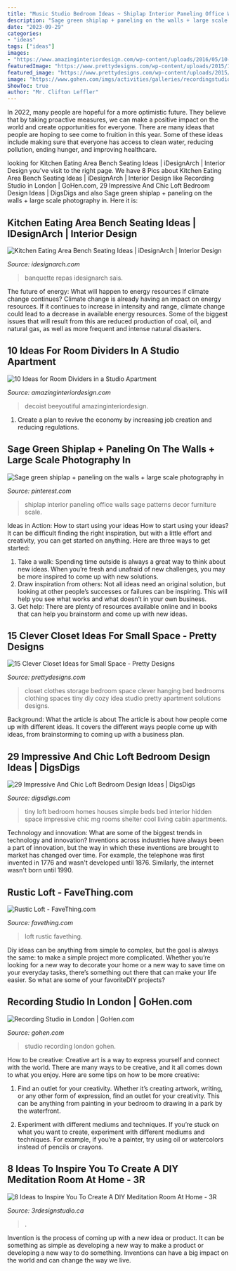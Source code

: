 ```yaml
---
title: "Music Studio Bedroom Ideas ~ Shiplap Interior Paneling Office Walls Sage Patterns Decor Furniture Scale"
description: "Sage green shiplap + paneling on the walls + large scale photography in"
date: "2023-09-29"
categories:
- "ideas"
tags: ["ideas"]
images:
- "https://www.amazinginteriordesign.com/wp-content/uploads/2016/05/10-ideas-room-dividers-studio-apartment-5.jpg"
featuredImage: "https://www.prettydesigns.com/wp-content/uploads/2015/10/Clothes-Storage.jpg"
featured_image: "https://www.prettydesigns.com/wp-content/uploads/2015/10/Clothes-Storage.jpg"
image: "https://www.gohen.com/imgs/activities/galleries/recordingstudiolondon2.jpg"
ShowToc: true
author: "Mr. Clifton Leffler"
---
```



In 2022, many people are hopeful for a more optimistic future. They believe that by taking proactive measures, we can make a positive impact on the world and create opportunities for everyone. There are many ideas that people are hoping to see come to fruition in this year. Some of these ideas include making sure that everyone has access to clean water, reducing pollution, ending hunger, and improving healthcare.

	

		
looking for Kitchen Eating Area Bench Seating Ideas | iDesignArch | Interior Design you've visit to the right page. We have 8 Pics about Kitchen Eating Area Bench Seating Ideas | iDesignArch | Interior Design like Recording Studio in London | GoHen.com, 29 Impressive And Chic Loft Bedroom Design Ideas | DigsDigs and also Sage green shiplap + paneling on the walls + large scale photography in. Here it is:
		
    
## Kitchen Eating Area Bench Seating Ideas | IDesignArch | Interior Design

<img loading=lazy src="https://www.idesignarch.com/wp-content/uploads/Kitchen-Bench-Seating-Ideas_6.jpg" onerror="this.onerror=null;this.src='https://tse4.mm.bing.net/th?id=OIP.KqzhTnYrlITF4JWcxoBIUgHaLH&amp;pid=15.1';" alt="Kitchen Eating Area Bench Seating Ideas | iDesignArch | Interior Design">

_Source: idesignarch.com_

>banquette repas idesignarch sais. 

	

The future of energy: What will happen to energy resources if climate change continues?
Climate change is already having an impact on energy resources. If it continues to increase in intensity and range, climate change could lead to a decrease in available energy resources. Some of the biggest issues that will result from this are reduced production of coal, oil, and natural gas, as well as more frequent and intense natural disasters.

    
## 10 Ideas For Room Dividers In A Studio Apartment

<img loading=lazy src="https://www.amazinginteriordesign.com/wp-content/uploads/2016/05/10-ideas-room-dividers-studio-apartment-5.jpg" onerror="this.onerror=null;this.src='https://tse1.mm.bing.net/th?id=OIP.XzZf-Gp31InDE8fSuUzg3QHaLc&amp;pid=15.1';" alt="10 Ideas for Room Dividers in a Studio Apartment">

_Source: amazinginteriordesign.com_

>decoist beeyoutiful amazinginteriordesign. 

	

1. Create a plan to revive the economy by increasing job creation and reducing regulations. 

    
## Sage Green Shiplap + Paneling On The Walls + Large Scale Photography In

<img loading=lazy src="https://i.pinimg.com/736x/01/f9/e6/01f9e60493be7c4cdcd6553d5148f1ab.jpg" onerror="this.onerror=null;this.src='https://tse3.mm.bing.net/th?id=OIP.4TKEM6Bnkix4cnphVCUaQwHaJ3&amp;pid=15.1';" alt="Sage green shiplap + paneling on the walls + large scale photography in">

_Source: pinterest.com_

>shiplap interior paneling office walls sage patterns decor furniture scale. 

	

Ideas in Action: How to start using your ideas
How to start using your ideas? It can be difficult finding the right inspiration, but with a little effort and creativity, you can get started on anything. Here are three ways to get started: 
1. Take a walk: Spending time outside is always a great way to think about new ideas. When you’re fresh and unafraid of new challenges, you may be more inspired to come up with new solutions. 
2. Draw inspiration from others: Not all ideas need an original solution, but looking at other people’s successes or failures can be inspiring. This will help you see what works and what doesn’t in your own business. 
3. Get help: There are plenty of resources available online and in books that can help you brainstorm and come up with new ideas.

    
## 15 Clever Closet Ideas For Small Space - Pretty Designs

<img loading=lazy src="https://www.prettydesigns.com/wp-content/uploads/2015/10/Clothes-Storage.jpg" onerror="this.onerror=null;this.src='https://tse1.mm.bing.net/th?id=OIP.1aTzA40VQhfVq9wn073BxQHaLF&amp;pid=15.1';" alt="15 Clever Closet Ideas for Small Space - Pretty Designs">

_Source: prettydesigns.com_

>closet clothes storage bedroom space clever hanging bed bedrooms clothing spaces tiny diy cozy idea studio pretty apartment solutions designs. 

	

Background: What the article is about
The article is about how people come up with different ideas. It covers the different ways people come up with ideas, from brainstorming to coming up with a business plan.

    
## 29 Impressive And Chic Loft Bedroom Design Ideas | DigsDigs

<img loading=lazy src="http://www.digsdigs.com/photos/impressive-and-chic-loft-bedroom-design-ideas-8.jpg" onerror="this.onerror=null;this.src='https://tse2.mm.bing.net/th?id=OIP.wLlPOWhfkd9AdIgaUlcd0gHaLl&amp;pid=15.1';" alt="29 Impressive And Chic Loft Bedroom Design Ideas | DigsDigs">

_Source: digsdigs.com_

>tiny loft bedroom homes houses simple beds bed interior hidden space impressive chic mg rooms shelter cool living cabin apartments. 

	

Technology and innovation: What are some of the biggest trends in technology and innovation?
Inventions across industries have always been a part of innovation, but the way in which these inventions are brought to market has changed over time. For example, the telephone was first invented in 1776 and wasn't developed until 1876. Similarly, the internet wasn't born until 1990.

    
## Rustic Loft - FaveThing.com

<img loading=lazy src="https://www.favething.com/uploads/images/main-fave-images/rustic_loft-1.jpg" onerror="this.onerror=null;this.src='https://tse4.mm.bing.net/th?id=OIP.eCdj4JOXrkta1yv6kbnVoAHaK7&amp;pid=15.1';" alt="Rustic Loft - FaveThing.com">

_Source: favething.com_

>loft rustic favething. 

	

Diy ideas can be anything from simple to complex, but the goal is always the same: to make a simple project more complicated. Whether you’re looking for a new way to decorate your home or a new way to save time on your everyday tasks, there’s something out there that can make your life easier. So what are some of your favoriteDIY projects?

    
## Recording Studio In London | GoHen.com

<img loading=lazy src="https://www.gohen.com/imgs/activities/galleries/recordingstudiolondon2.jpg" onerror="this.onerror=null;this.src='https://tse4.mm.bing.net/th?id=OIP.3TUsPnYFhBtNTeOAWZvApAAAAA&amp;pid=15.1';" alt="Recording Studio in London | GoHen.com">

_Source: gohen.com_

>studio recording london gohen. 

	

How to be creative:
Creative art is a way to express yourself and connect with the world. There are many ways to be creative, and it all comes down to what you enjoy. Here are some tips on how to be more creative:
1. Find an outlet for your creativity. Whether it’s creating artwork, writing, or any other form of expression, find an outlet for your creativity. This can be anything from painting in your bedroom to drawing in a park by the waterfront.

2. Experiment with different mediums and techniques. If you’re stuck on what you want to create, experiment with different mediums and techniques. For example, if you’re a painter, try using oil or watercolors instead of pencils or crayons.

    
## 8 Ideas To Inspire You To Create A DIY Meditation Room At Home - 3R

<img loading=lazy src="http://3rdesignstudio.ca/wp-content/uploads/2017/07/6med.jpg" onerror="this.onerror=null;this.src='https://tse1.mm.bing.net/th?id=OIP.x2H-Ne8QFyFkuBwHpeQfcQHaL0&amp;pid=15.1';" alt="8 Ideas to Inspire You To Create A DIY Meditation Room At Home - 3R">

_Source: 3rdesignstudio.ca_

>. 

	

Invention is the process of coming up with a new idea or product. It can be something as simple as developing a new way to make a product or developing a new way to do something. Inventions can have a big impact on the world and can change the way we live.

